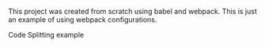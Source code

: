This project was created from scratch using babel and webpack. This is just an example of using webpack configurations.

Code Splitting example
